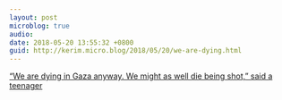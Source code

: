 ```yaml
---
layout: post
microblog: true
audio: 
date: 2018-05-20 13:55:32 +0800
guid: http://kerim.micro.blog/2018/05/20/we-are-dying.html
---
```

[“We are dying in Gaza anyway. We might as well die being shot,” said a teenager](https://www.theguardian.com/news/2018/may/18/a-suicide-in-gaza)
